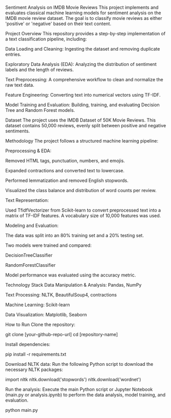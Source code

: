Sentiment Analysis on IMDB Movie Reviews
This project implements and evaluates classical machine learning models for sentiment analysis on the IMDB movie review dataset. The goal is to classify movie reviews as either 'positive' or 'negative' based on their text content.

Project Overview
This repository provides a step-by-step implementation of a text classification pipeline, including:

Data Loading and Cleaning: Ingesting the dataset and removing duplicate entries.

Exploratory Data Analysis (EDA): Analyzing the distribution of sentiment labels and the length of reviews.

Text Preprocessing: A comprehensive workflow to clean and normalize the raw text data.

Feature Engineering: Converting text into numerical vectors using TF-IDF.

Model Training and Evaluation: Building, training, and evaluating Decision Tree and Random Forest models.

Dataset
The project uses the IMDB Dataset of 50K Movie Reviews. This dataset contains 50,000 reviews, evenly split between positive and negative sentiments.

Methodology
The project follows a structured machine learning pipeline:

Preprocessing & EDA:

Removed HTML tags, punctuation, numbers, and emojis.

Expanded contractions and converted text to lowercase.

Performed lemmatization and removed English stopwords.

Visualized the class balance and distribution of word counts per review.

Text Representation:

Used TfidfVectorizer from Scikit-learn to convert preprocessed text into a matrix of TF-IDF features. A vocabulary size of 10,000 features was used.

Modeling and Evaluation:

The data was split into an 80% training set and a 20% testing set.

Two models were trained and compared:

DecisionTreeClassifier

RandomForestClassifier

Model performance was evaluated using the accuracy metric.

Technology Stack
Data Manipulation & Analysis: Pandas, NumPy

Text Processing: NLTK, BeautifulSoup4, contractions

Machine Learning: Scikit-learn

Data Visualization: Matplotlib, Seaborn

How to Run
Clone the repository:

git clone [your-github-repo-url]
cd [repository-name]

Install dependencies:

pip install -r requirements.txt

Download NLTK data:
Run the following Python script to download the necessary NLTK packages:

import nltk
nltk.download('stopwords')
nltk.download('wordnet')

Run the analysis:
Execute the main Python script or Jupyter Notebook (main.py or analysis.ipynb) to perform the data analysis, model training, and evaluation.

python main.py
